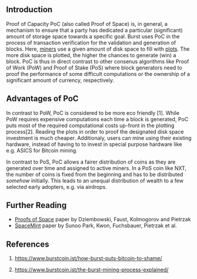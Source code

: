 Introduction
------------

Proof of Capacity PoC (also called Proof of Space) is, in general, a mechanism to ensure that a party has dedicated a particular (significant) amount of storage space towards a specific goal. Burst uses PoC in the process of transaction verification for the validation and generation of blocks. Here, [miners](mining.md) use a given amount of disk space to fill with [plots](plotting.md). The more disk space is plotted, the higher the chances to generate (win) a block. PoC is thus in direct contrast to other consenus algorithms like Proof of Work (PoW) and Proof of Stake (PoS) where block generators need to proof the performance of some difficult computations or the ownership of a significant amount of currency, respectively.

Advantages of PoC
------------

In contrast to PoW, PoC is considered to be more eco friendly [1]. While PoW requires expensive computations each time a block is generated, PoC puts most of the required computational costs up-front in the plotting process[2]. Reading the plots in order to proof the designated disk space investment is much cheaper. Additionaly, users can mine using their existing hardware, instead of having to to invest in special purpose hardware like e.g. ASICS for Bitcoin mining.

In contrast to PoS, PoC allows a fairer distribution of coins as they are generated over time and assigned to active miners. In a PoS coin like NXT, the number of coins is fixed from the beginning and has to be distributed *somehow* initially. This leads to an unequal distribution of wealth to a few selected early adopters, e.g. via airdrops.

Further Reading
------------

-   [Proofs of Space](https://eprint.iacr.org/2013/796.pdf) paper by Dziembowski, Faust, Kolmogorov and Pietrzak
-   [SpaceMint](https://eprint.iacr.org/2015/528.pdf) paper by Sunoo Park, Kwon, Fuchsbauer, Pietrzak et al.

References
------------

1. <https://www.burstcoin.ist/how-burst-puts-bitcoin-to-shame/>

2. <https://www.burstcoin.ist/the-burst-mining-process-explained/>
